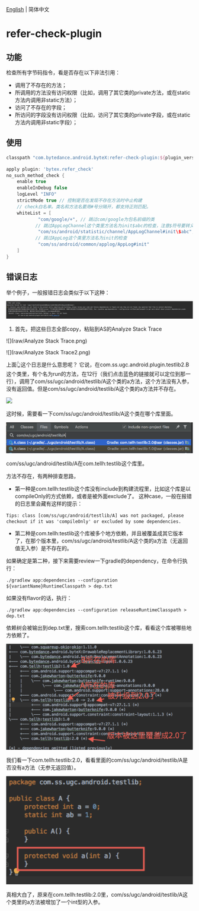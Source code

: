 [English](README.md) | 简体中文

# refer-check-plugin

## 功能

检查所有字节码指令，看是否存在以下非法引用：

- 调用了不存在的方法；
- 所调用的方法没有访问权限（比如，调用了其它类的private方法，或在static方法内调用非static方法）；
- 访问了不存在的字段；
- 所访问的字段没有访问权限（比如，访问了其它类的private字段，或在static方法内调用非static字段）；



## 使用

```groovy
classpath "com.bytedance.android.byteX:refer-check-plugin:${plugin_version}"
```

```groovy
apply plugin: 'bytex.refer_check'
no_such_method_check {
    enable true
    enableInDebug false
    logLevel "INFO"
    strictMode true // 控制是否在发现不存在方法时中止构建
    // check白名单。类名和方法名要用#号分隔开，都支持正则匹配。
    whiteList = [
            "com/google/+", // 跳过com/google为包名前缀的类
           // 跳过AppLogChannel这个类里方法名为init$abc的检查，注意$符号要转义
            "com/ss/android/statistic/channel/AppLogChannel#init\$abc",
           // 跳过AppLog这个类里方法名为init的检查
            "com/ss/android/common/applog/AppLog#init"
    ]
}
```



## 错误日志

举个例子，一般报错日志会类似于以下这种：

![log](raw/log.png)

1. 首先，把这些日志全部copy，粘贴到AS的Analyze Stack Trace

![](raw/Analyze Stack Trace.png)

![](raw/Analyze Stack Trace2.png)

上面👆这个日志是什么意思呢？ 它说，在com.ss.ugc.android.plugin.testlib2.B这个类里，有个名为run的方法，在12行（我们点击蓝色的链接就可以定位到那一行），调用了com/ss/ugc/android/testlib/A这个类的a方法，这个方法没有入参，没有返回值。但是com/ss/ugc/android/testlib/A这个类的a方法并不存在。

![](raw/B#run().png)

这时候，需要看一下com/ss/ugc/android/testlib/A这个类在哪个库里面。

![](raw/A_class.png)

com/ss/ugc/android/testlib/A在com.tellh:testlib这个库里。

方法不存在，有两种排查思路，

- 第一种是com.tellh:testlib这个库没有include到构建流程里，比如这个库是以compileOnly的方式依赖，或者是被外面exclude了。 这种case，一般在报错的日志里会藏有这样的提示：

```
Tips: class [com/ss/ugc/android/testlib/A] was not packaged, please checkout if it was 'compileOnly' or excluded by some dependencies.
```

- 第二种是com.tellh:testlib这个库被多个地方依赖，并且被覆盖成其它版本了，在那个版本里，com/ss/ugc/android/testlib/A这个类的a方法（无返回值无入参）是不存在的。

如果确定是第二种，接下来需要review一下gradle的dependency，在命令行执行：

```
./gradlew app:dependencies --configuration ${variantName}RuntimeClasspath > dep.txt
```

如果没有flavor的话，执行：

```
./gradlew app:dependencies --configuration releaseRuntimeClasspath > dep.txt
```

依赖树会被输出到dep.txt里，搜索com.tellh:testlib这个库，看看这个库被哪些地方依赖了。

![](raw/dep.png)

我们看一下com.tellh:testlib:2.0，看看里面的com/ss/ugc/android/testlib/A是否没有a方法（无参无返回值）。

![](raw/A_class2.png)

真相大白了，原来在com.tellh:testlib:2.0里，com/ss/ugc/android/testlib/A这个类里的a方法被增加了一个int型的入参。

